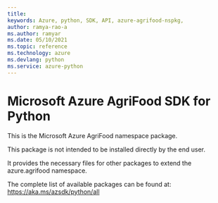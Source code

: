 ```yaml
---
title: 
keywords: Azure, python, SDK, API, azure-agrifood-nspkg, 
author: ramya-rao-a
ms.author: ramyar
ms.date: 05/10/2021
ms.topic: reference
ms.technology: azure
ms.devlang: python
ms.service: azure-python
---
```


# Microsoft Azure AgriFood SDK for Python

This is the Microsoft Azure AgriFood namespace package.

This package is not intended to be installed directly by the end user.

It provides the necessary files for other packages to extend the
azure.agrifood namespace.

The complete list of available packages can be found at:
https://aka.ms/azsdk/python/all

